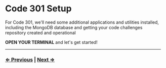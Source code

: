 # Code 301 Setup

For Code 301, we'll need some additional applications and utilities installed, including the MongoDB database and getting your code challenges repository created and operational

**OPEN YOUR TERMINAL** and let's get started!

---

### [⇐ Previous](../README.md) | [Next ⇒](./1-database.md)

